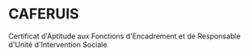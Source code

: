 # CAFERUIS
Certificat d'Aptitude aux Fonctions d'Encadrement et de Responsable d'Unité d'Intervention Sociale
